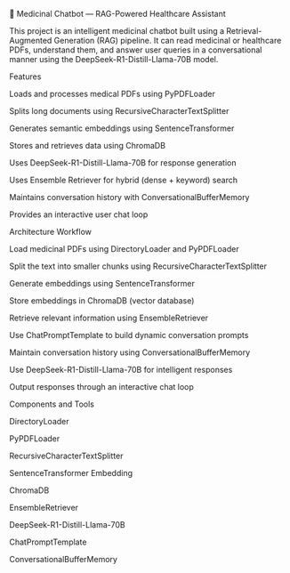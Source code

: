  🧠 Medicinal Chatbot — RAG-Powered Healthcare Assistant



This project is an intelligent medicinal chatbot built using a Retrieval-Augmented Generation (RAG) pipeline.
It can read medicinal or healthcare PDFs, understand them, and answer user queries in a conversational manner using the DeepSeek-R1-Distill-Llama-70B model.

Features

Loads and processes medical PDFs using PyPDFLoader

Splits long documents using RecursiveCharacterTextSplitter

Generates semantic embeddings using SentenceTransformer

Stores and retrieves data using ChromaDB

Uses DeepSeek-R1-Distill-Llama-70B for response generation

Uses Ensemble Retriever for hybrid (dense + keyword) search

Maintains conversation history with ConversationalBufferMemory

Provides an interactive user chat loop

Architecture Workflow

Load medicinal PDFs using DirectoryLoader and PyPDFLoader

Split the text into smaller chunks using RecursiveCharacterTextSplitter

Generate embeddings using SentenceTransformer

Store embeddings in ChromaDB (vector database)

Retrieve relevant information using EnsembleRetriever

Use ChatPromptTemplate to build dynamic conversation prompts

Maintain conversation history using ConversationalBufferMemory

Use DeepSeek-R1-Distill-Llama-70B for intelligent responses

Output responses through an interactive chat loop

Components and Tools

DirectoryLoader

PyPDFLoader

RecursiveCharacterTextSplitter

SentenceTransformer Embedding

ChromaDB

EnsembleRetriever

DeepSeek-R1-Distill-Llama-70B

ChatPromptTemplate

ConversationalBufferMemory

